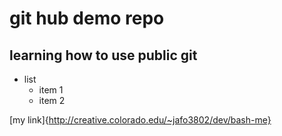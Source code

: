 # git hub demo repo
## learning how to use public git

* list
    * item 1
    * item 2

[my link]{http://creative.colorado.edu/~jafo3802/dev/bash-me}
